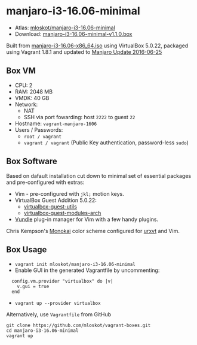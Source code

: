 # manjaro-i3-16.06-minimal

* Atlas: [mloskot/manjaro-i3-16.06-minimal](https://atlas.hashicorp.com/mloskot/boxes/manjaro-i3-16.06-minimal/)
* Download: [manjaro-i3-16.06-minimal-v1.1.0.box](https://github.com/mloskot/vagrant-boxes/releases/download/manjaro-i3-16.06-minimal-v1.1.0/manjaro-i3-16.06-minimal-v1.1.0.box)

Built from [manjaro-i3-16.06-x86_64.iso](https://sourceforge.net/projects/manjarolinux/files/community/i3/16.06/)
using VirtualBox 5.0.22, packaged using Vagrant 1.8.1 and updated to [Manjaro Update 2016-06-25](https://manjaro.github.io/Update-2016-06-25_(stable)/)
## Box VM

* CPU: 2
* RAM: 2048 MB
* VMDK: 40 GB
* Network:
  * NAT
  * SSH via port fowarding: host `2222` to guest `22`
* Hostname: `vagrant-manjaro-1606`
* Users / Passwords:
  * `root / vagrant`
  * `vagrant / vagrant` (Public Key authentication, password-less `sudo`)

## Box Software

Based on dafault installation cut down to minimal set of essential packages and pre-configured with extras:

* Vim - pre-configured with `jkl;` motion keys.
* VirtualBox Guest Addition 5.0.22:
  * [virtualbox-guest-utils](https://www.archlinux.org/packages/?name=virtualbox-guest-utils)
  * [virtualbox-guest-modules-arch](https://www.archlinux.org/packages/?name=virtualbox-guest-modules-arch)
* [Vundle](https://github.com/VundleVim) plug-in manager for Vim with a few handy plugins.

Chris Kempson's [Monokai](https://chriskempson.github.io/base16/#monokai) color scheme configured for
[urxvt](https://wiki.archlinux.org/index.php/rxvt-unicode) and Vim.

## Box Usage

* `vagrant init mloskot/manjaro-i3-16.06-minimal`
* Enable GUI in the generated Vagrantfile by uncommenting:
```
  config.vm.provider "virtualbox" do |v|
    v.gui = true
  end 
```
* `vagrant up --provider virtualbox`

Alternatively, use `Vagrantfile` from GitHub
```
git clone https://github.com/mloskot/vagrant-boxes.git
cd manjaro-i3-16.06-minimal
vagrant up
```
